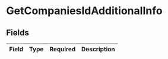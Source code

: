 # GetCompaniesIdAdditionalInfo


## Fields

| Field       | Type        | Required    | Description |
| ----------- | ----------- | ----------- | ----------- |